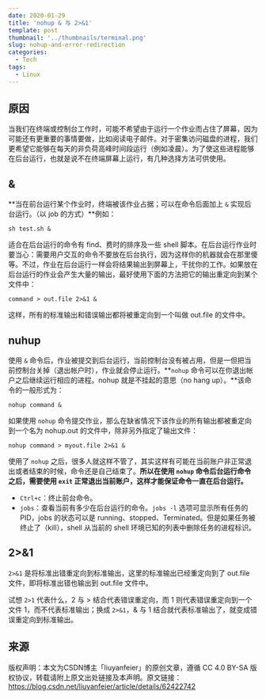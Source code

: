 ```yaml
---
date: 2020-01-29
title: 'nohup & 与 2>&1'
template: post
thumbnail: '../thumbnails/terminal.png'
slug: nohup-and-error-redirection
categories:
  - Tech
tags:
  - Linux
---
```


## 原因

当我们在终端或控制台工作时，可能不希望由于运行一个作业而占住了屏幕，因为可能还有更重要的事情要做，比如阅读电子邮件。对于密集访问磁盘的进程，我们更希望它能够在每天的非负荷高峰时间段运行（例如凌晨）。为了使这些进程能够在后台运行，也就是说不在终端屏幕上运行，有几种选择方法可供使用。

## &
**当在前台运行某个作业时，终端被该作业占据；可以在命令后面加上 `&` 实现后台运行。（以 job 的方式）**例如：

```shell
sh test.sh &
```

适合在后台运行的命令有 find、费时的排序及一些 shell 脚本。在后台运行作业时要当心：需要用户交互的命令不要放在后台执行，因为这样你的机器就会在那里傻等。不过，作业在后台运行一样会将结果输出到屏幕上，干扰你的工作。如果放在后台运行的作业会产生大量的输出，最好使用下面的方法把它的输出重定向到某个文件中：

```shell
command > out.file 2>&1 & 
```

这样，所有的标准输出和错误输出都将被重定向到一个叫做 out.file 的文件中。

## nuhup

使用 `&` 命令后，作业被提交到后台运行，当前控制台没有被占用，但是一但把当前控制台关掉（退出帐户时），作业就会停止运行。**`nohup` 命令可以在你退出帐户之后继续运行相应的进程。nohup 就是不挂起的意思（no hang up）。**该命令的一般形式为：

```shell
nohup command &
```

如果使用 `nohup` 命令提交作业，那么在缺省情况下该作业的所有输出都被重定向到一个名为 nohup.out 的文件中，除非另外指定了输出文件：

```shell
nohup command > myout.file 2>&1 &
```

使用了 `nohup` 之后，很多人就这样不管了，其实这样有可能在当前账户非正常退出或者结束的时候，命令还是自己结束了。**所以在使用 `nohup` 命令后台运行命令之后，需要使用 `exit` 正常退出当前账户，这样才能保证命令一直在后台运行。**

+ `Ctrl+c`：终止前台命令。
+ `jobs`：查看当前有多少在后台运行的命令。`jobs -l` 选项可显示所有任务的 PID，jobs 的状态可以是 running、stopped、Terminated。但是如果任务被终止了（kill），shell 从当前的 shell 环境已知的列表中删除任务的进程标识。

## 2>&1

`2>&1` 是将标准出错重定向到标准输出，这里的标准输出已经重定向到了 out.file 文件，即将标准出错也输出到 out.file 文件中。

试想 `2>1` 代表什么，2 与 > 结合代表错误重定向，而 1 则代表错误重定向到一个文件 1，而不代表标准输出；换成 `2>&1`，& 与 1 结合就代表标准输出了，就变成错误重定向到标准输出。

## 来源

版权声明：本文为CSDN博主「liuyanfeier」的原创文章，遵循 CC 4.0 BY-SA 版权协议，转载请附上原文出处链接及本声明。原文链接：<a href='https://blog.csdn.net/liuyanfeier/article/details/62422742' target="_blank" rel="noopener noreferrer">https://blog.csdn.net/liuyanfeier/article/details/62422742</a>

